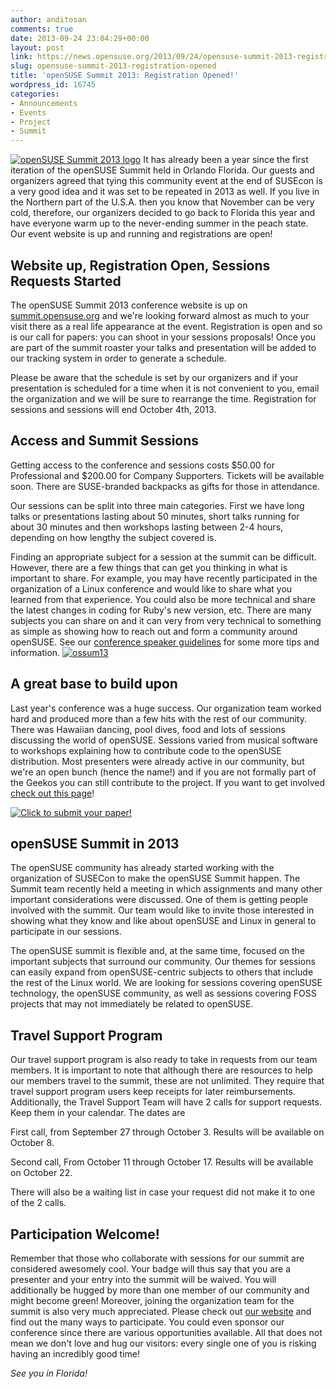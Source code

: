 ```yaml
---
author: anditosan
comments: true
date: 2013-09-24 23:04:29+00:00
layout: post
link: https://news.opensuse.org/2013/09/24/opensuse-summit-2013-registration-opened/
slug: opensuse-summit-2013-registration-opened
title: 'openSUSE Summit 2013: Registration Opened!'
wordpress_id: 16745
categories:
- Announcements
- Events
- Project
- Summit
---
```


[![openSUSE Summit 2013 logo](//news.opensuse.org/wp-content/uploads/2013/09/LogoSunIdeaPeach.png)](//summit.opensuse.org)
It has already been a year since the first iteration of the openSUSE Summit held in Orlando Florida. Our guests and organizers agreed that tying this community event at the end of SUSEcon is a very good idea and it was set to be repeated in 2013 as well. If you live in the Northern part of the U.S.A. then you know that November can be very cold, therefore, our organizers decided to go back to Florida this year and have everyone warm up to the never-ending summer in the peach state. Our event website is up and running and registrations are open!<!-- more -->


## Website up, Registration Open, Sessions Requests Started


The openSUSE Summit 2013 conference website is up on [summit.opensuse.org](//summit.opensuse.org) and we're looking forward almost as much to your visit there as a real life appearance at the event. Registration is open and so is our call for papers: you can shoot in your sessions proposals! Once you are part of the summit roaster your talks and presentation will be added to our tracking system in order to generate a schedule.

Please be aware that the schedule is set by our organizers and if your presentation is scheduled for a time when it is not convenient to you, email the organization and we will be sure to rearrange the time. Registration for sessions and sessions will end October 4th, 2013.


## Access and Summit Sessions


Getting access to the conference and sessions costs $50.00 for Professional and $200.00 for Company Supporters. Tickets will be available soon. There are SUSE-branded backpacks as gifts for those in attendance.

Our sessions can be split into three main categories. First we have long talks or presentations lasting about 50 minutes, short talks running for about 30 minutes and then workshops lasting between 2-4 hours, depending on how lengthy the subject covered is.

Finding an appropriate subject for a session at the summit can be difficult. However, there are a few things that can get you thinking in what is important to share. For example, you may have recently participated in the organization of a Linux conference and would like to share what you learned from that experience. You could also be more technical and share the latest changes in coding for Ruby's new version, etc. There are many subjects you can share on and it can very from very technical to something as simple as showing how to reach out and form a community around openSUSE. See our [conference speaker guidelines](https://en.opensuse.org/openSUSE:Conference_speaker_guidelines) for some more tips and information.
[![ossum13](//news.opensuse.org/wp-content/uploads/2013/07/ossum13.png)](//summit.opensuse.org/)


## A great base to build upon


Last year's conference was a huge success. Our organization team worked hard and produced more than a few hits with the rest of our community. There was Hawaiian dancing, pool dives, food and lots of sessions discussing the world of openSUSE. Sessions varied from musical software to workshops explaining how to contribute code to the openSUSE distribution. Most presenters were already active in our community, but we're an open bunch (hence the name!) and if you are not formally part of the Geekos you can still contribute to the project. If you want to get involved [check out this page](https://en.opensuse.org/Portal:How_to_participate)!

[![Click to submit your paper!](//news.opensuse.org/wp-content/uploads/2012/06/cfpbutton.jpg)](https://conference.opensuse.org/osem/conference/summit13/proposal/new)


## openSUSE Summit in 2013


The openSUSE community has already started working with the organization of SUSECon to make the openSUSE Summit happen. The Summit team recently held a meeting in which assignments and many other important considerations were discussed. One of them is getting people involved with the summit. Our team would like to invite those interested in showing what they know and like about openSUSE and Linux in general to participate in our sessions.

The openSUSE summit is flexible and, at the same time, focused on the important subjects that surround our community. Our themes for sessions can easily expand from openSUSE-centric subjects to others that include the rest of the Linux world. We are looking for sessions covering openSUSE technology, the openSUSE community, as well as sessions covering FOSS projects that may not immediately be related to openSUSE.


## Travel Support Program


Our travel support program is also ready to take in requests from our team members. It is important to note that although there are resources to help our members travel to the summit, these are not unlimited. They require that travel support program users keep receipts for later reimbursements. Additionally, the Travel Support Team will have 2 calls for support requests. Keep them in your calendar. The dates are

First call, from September 27 through October 3. Results will be available on October 8.

Second call, From October 11 through October 17. Results will be available on October 22.

There will also be a waiting list in case your request did not make it to one of the 2 calls. 


## Participation Welcome!


Remember that those who collaborate with sessions for our summit are considered awesomely cool. Your badge will thus say that you are a presenter and your entry into the summit will be waived. You will additionally be hugged by more than one member of our community and might become green! Moreover, joining the organization team for the summit is also very much appreciated. Please check out [our website](//summit.opensuse.org) and find out the many ways to participate. You could even sponsor our conference since there are various opportunities available. All that does not mean we don't love and hug our visitors: every single one of you is risking having an incredibly good time!

_See you in Florida!_
